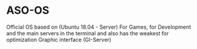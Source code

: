 # ASO-OS
Official OS based on (Ubuntu 18.04 - Server) For Games, for Development and the main servers in the terminal and also has the weakest for optimization Graphic interface (GI-Server)
